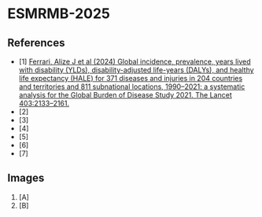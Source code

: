 # ESMRMB-2025

## References

- [1] [Ferrari, Alize J et al (2024) Global incidence, prevalence, years lived with disability (YLDs), disability-adjusted life-years (DALYs), and healthy life expectancy (HALE) for 371 diseases and injuries in 204 countries and territories and 811 subnational locations, 1990–2021: a systematic analysis for the Global Burden of Disease Study 2021. The Lancet 403:2133–2161.](References/[1].pdf)
- [2]
- [3]
- [4]
- [5]
- [6]
- [7]

## Images

1. [A]
1. [B]
